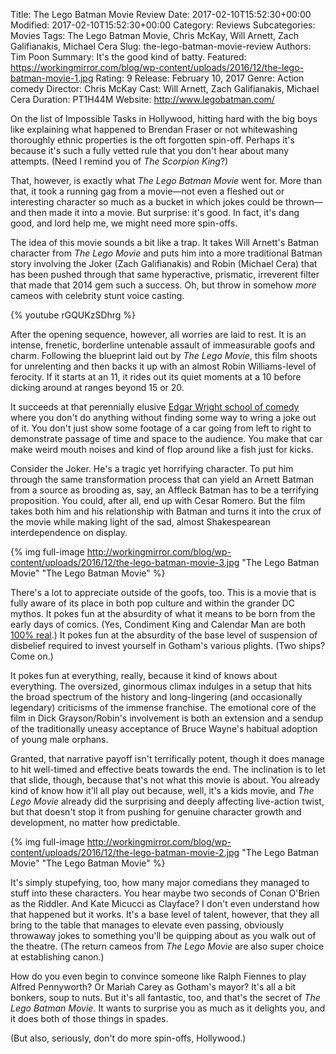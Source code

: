 Title: The Lego Batman Movie Review
Date: 2017-02-10T15:52:30+00:00
Modified: 2017-02-10T15:52:30+00:00
Category: Reviews
Subcategories: Movies
Tags: The Lego Batman Movie, Chris McKay, Will Arnett, Zach Galifianakis, Michael Cera
Slug: the-lego-batman-movie-review
Authors: Tim Poon
Summary: It's the good kind of batty.
Featured: https://workingmirror.com/blog/wp-content/uploads/2016/12/the-lego-batman-movie-1.jpg
Rating: 9
Release: February 10, 2017
Genre: Action comedy
Director: Chris McKay
Cast: Will Arnett, Zach Galifianakis, Michael Cera
Duration: PT1H44M
Website: http://www.legobatman.com/

On the list of Impossible Tasks in Hollywood, hitting hard with the big boys like explaining what happened to Brendan Fraser or not whitewashing thoroughly ethnic properties is the oft forgotten spin-off. Perhaps it's because it's such a fully vetted rule that you don't hear about many attempts. (Need I remind you of *The Scorpion King*?)

That, however, is exactly what *The Lego Batman Movie* went for. More than that, it took a running gag from a movie—not even a fleshed out or interesting character so much as a bucket in which jokes could be thrown—and then made it into a movie. But surprise: it's good. In fact, it's dang good, and lord help me, we might need more spin-offs.

The idea of this movie sounds a bit like a trap. It takes Will Arnett's Batman character from *The Lego Movie* and puts him into a more traditional Batman story involving the Joker (Zach Galifianakis) and Robin (Michael Cera) that has been pushed through that same hyperactive, prismatic, irreverent filter that made that 2014 gem such a success. Oh, but throw in somehow *more* cameos with celebrity stunt voice casting.

{% youtube rGQUKzSDhrg %}

After the opening sequence, however, all worries are laid to rest. It is an intense, frenetic, borderline untenable assault of immeasurable goofs and charm. Following the blueprint laid out by *The Lego Movie*, this film shoots for unrelenting and then backs it up with an almost Robin Williams-level of ferocity. If it starts at an 11, it rides out its quiet moments at a 10 before dicking around at ranges beyond 15 or 20.

It succeeds at that perennially elusive [Edgar Wright school of comedy](https://www.youtube.com/watch?v=3FOzD4Sfgag) where you don't do anything without finding some way to wring a joke out of it. You don't just show some footage of a car going from left to right to demonstrate passage of time and space to the audience. You make that car make weird mouth noises and kind of flop around like a fish just for kicks.

Consider the Joker. He's a tragic yet horrifying character. To put him through the same transformation process that can yield an Arnett Batman from a source as brooding as, say, an Affleck Batman has to be a terrifying proposition. You could, after all, end up with Cesar Romero. But the film takes both him and his relationship with Batman and turns it into the crux of the movie while making light of the sad, almost Shakespearean interdependence on display.

{% img full-image http://workingmirror.com/blog/wp-content/uploads/2016/12/the-lego-batman-movie-3.jpg "The Lego Batman Movie" "The Lego Batman Movie" %}

There's a lot to appreciate outside of the goofs, too. This is a movie that is fully aware of its place in both pop culture and within the grander DC mythos. It pokes fun at the absurdity of what it means to be born from the early days of comics. (Yes, Condiment King and Calendar Man are both [100% real](https://www.yahoo.com/movies/yes-there-is-a-condiment-king-a-field-guide-to-the-oddball-characters-of-the-lego-batman-movie-222732187.html).) It pokes fun at the absurdity of the base level of suspension of disbelief required to invest yourself in Gotham's various plights. (Two ships? Come on.)

It pokes fun at everything, really, because it kind of knows about everything. The oversized, ginormous climax indulges in a setup that hits the broad spectrum of the history and long-lingering (and occasionally legendary) criticisms of the immense franchise. The emotional core of the film in Dick Grayson/Robin's involvement is both an extension and a sendup of the traditionally uneasy acceptance of Bruce Wayne's habitual adoption of young male orphans.

Granted, that narrative payoff isn't terrifically potent, though it does manage to hit well-timed and effective beats towards the end. The inclination is to let that slide, though, because that's not what this movie is about. You already kind of know how it'll all play out because, well, it's a kids movie, and *The Lego Movie* already did the surprising and deeply affecting live-action twist, but that doesn't stop it from pushing for genuine character growth and development, no matter how predictable.

{% img full-image http://workingmirror.com/blog/wp-content/uploads/2016/12/the-lego-batman-movie-2.jpg "The Lego Batman Movie" "The Lego Batman Movie" %}

It's simply stupefying, too, how many major comedians they managed to stuff into these characters. You hear maybe two seconds of Conan O'Brien as the Riddler. And Kate Micucci as Clayface? I don't even understand how that happened but it works. It's a base level of talent, however, that they all bring to the table that manages to elevate even passing, obviously throwaway jokes to something you'll be quipping about as you walk out of the theatre. (The return cameos from *The Lego Movie* are also super choice at establishing canon.)

How do you even begin to convince someone like Ralph Fiennes to play Alfred Pennyworth? Or Mariah Carey as Gotham's mayor? It's all a bit bonkers, soup to nuts. But it's all fantastic, too, and that's the secret of *The Lego Batman Movie*. It wants to surprise you as much as it delights you, and it does both of those things in spades.

(But also, seriously, don't do more spin-offs, Hollywood.)
